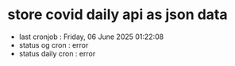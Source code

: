 # store covid daily api as json data

- last cronjob : Friday, 06 June 2025 01:22:08
- status og cron : error
- status daily cron : error
      
      